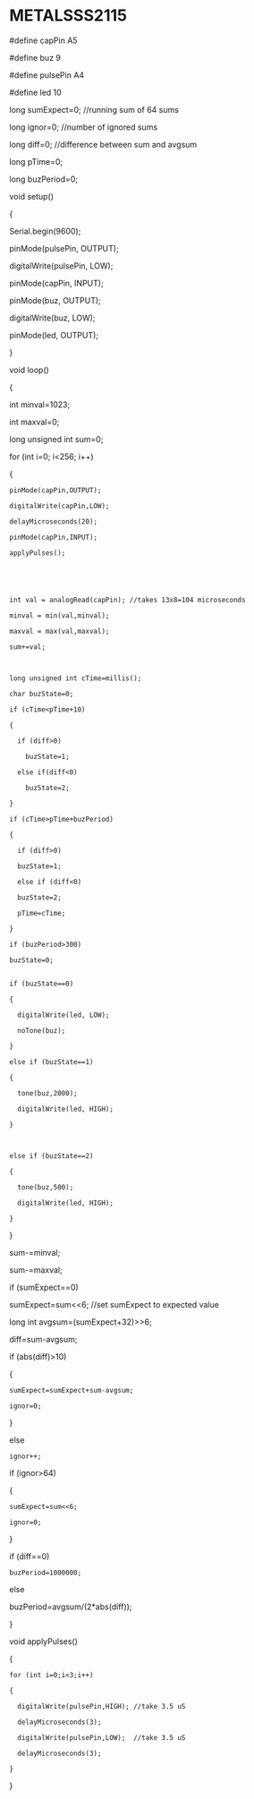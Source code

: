 # METALSSS2115
#define capPin A5

#define buz 9

#define pulsePin A4


#define led 10


long sumExpect=0; //running sum of 64 sums 

long ignor=0;   //number of ignored sums

long diff=0;        //difference between sum and avgsum

long pTime=0;

long buzPeriod=0; 


void setup() 

{

  Serial.begin(9600);

  pinMode(pulsePin, OUTPUT); 

  digitalWrite(pulsePin, LOW);

  pinMode(capPin, INPUT);  

  pinMode(buz, OUTPUT);

  digitalWrite(buz, LOW);

  pinMode(led, OUTPUT);

}


void loop() 

{

  int minval=1023;

  int maxval=0;

  long unsigned int sum=0;

  for (int i=0; i<256; i++)

  {

  

    pinMode(capPin,OUTPUT);

    digitalWrite(capPin,LOW);

    delayMicroseconds(20);

    pinMode(capPin,INPUT);

    applyPulses();

    



    int val = analogRead(capPin); //takes 13x8=104 microseconds

    minval = min(val,minval);

    maxval = max(val,maxval);

    sum+=val;

    

    long unsigned int cTime=millis();

    char buzState=0;

    if (cTime<pTime+10)

    {

      if (diff>0)

        buzState=1;

      else if(diff<0)

        buzState=2;

    }

    if (cTime>pTime+buzPeriod)

    {

      if (diff>0)

      buzState=1;

      else if (diff<0)

      buzState=2;

      pTime=cTime;   

    }

    if (buzPeriod>300)

    buzState=0;


    if (buzState==0)

    {

      digitalWrite(led, LOW);

      noTone(buz);

    }  

    else if (buzState==1)

    {

      tone(buz,2000);

      digitalWrite(led, HIGH);

    }

    

    else if (buzState==2)

    {

      tone(buz,500);

      digitalWrite(led, HIGH);

    }

  }



  sum-=minval; 

  sum-=maxval;

  

  if (sumExpect==0) 

  sumExpect=sum<<6; //set sumExpect to expected value

  long int avgsum=(sumExpect+32)>>6; 

  diff=sum-avgsum;

  if (abs(diff)<avgsum>>10)

  {

    sumExpect=sumExpect+sum-avgsum;

    ignor=0;

  } 

  else 

    ignor++;

  if (ignor>64)

  { 

    sumExpect=sum<<6;

    ignor=0;

  }

  if (diff==0) 

    buzPeriod=1000000;

  else 

  buzPeriod=avgsum/(2*abs(diff));    

}


void applyPulses()

{

    for (int i=0;i<3;i++) 

    {

      digitalWrite(pulsePin,HIGH); //take 3.5 uS

      delayMicroseconds(3);

      digitalWrite(pulsePin,LOW);  //take 3.5 uS

      delayMicroseconds(3);

    }

}

